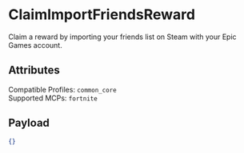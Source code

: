 # ClaimImportFriendsReward
Claim a reward by importing your friends list on Steam with your Epic Games account.

## Attributes
Compatible Profiles: `common_core`  
Supported MCPs: `fortnite`

## Payload
```json
{}
```